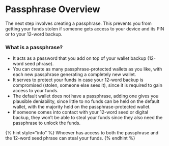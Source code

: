 # Passphrase Overview

The next step involves creating a passphrase. This prevents you from getting your funds stolen if someone gets access to your device and its PIN or to your 12-word backup.

### What is a passphrase?

* It acts as a password that you add on top of your wallet backup (12-word seed phrase).&#x20;
* You can create as many passphrase-protected wallets as you like, with each new passphrase generating a completely new wallet.&#x20;
* It serves to protect your funds in case your 12-word backup is compromised (stolen, someone else sees it), since it is required to gain access to your funds. 
* The default wallet does not have a passphrase, adding one gives you plausible deniability, since little to no funds can be held on the default wallet, with the majority held on the passphrase-protected wallet.&#x20;
* If someone comes into contact with your 12-word seed or digital backup, they won’t be able to steal your funds since they also need the passphrase to unlock the funds.

{% hint style="info" %}
Whoever has access to both the passphrase and the 12-word seed phrase can steal your funds.&#x20;
{% endhint %}
